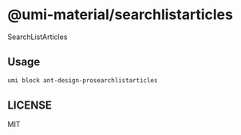 # @umi-material/searchlistarticles

SearchListArticles

## Usage

```sh
umi block ant-design-prosearchlistarticles
```

## LICENSE

MIT
